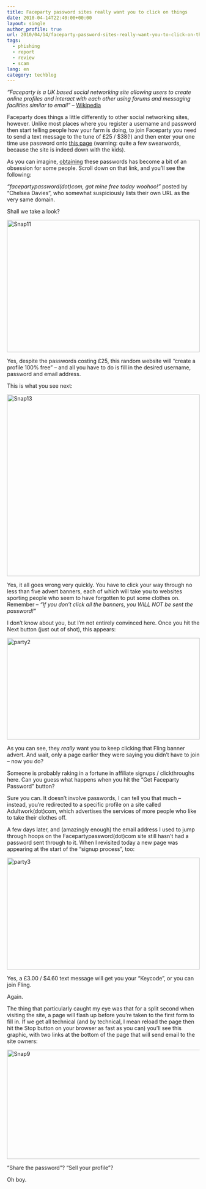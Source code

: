 ```yaml
---
title: Faceparty password sites really want you to click on things
date: 2010-04-14T22:40:00+00:00
layout: single
author_profile: true
url: 2010/04/14/faceparty-password-sites-really-want-you-to-click-on-things/
tags:
  - phishing
  - report
  - review
  - scam
lang: en
category: techblog
---
```

_“Faceparty is a UK based social networking site allowing users to create online profiles and interact with each other using forums and messaging facilities similar to email”_ – [Wikipedia](http://en.wikipedia.org/wiki/Faceparty)

Faceparty does things a little differently to other social networking sites, however. Unlike most places where you register a username and password then start telling people how your farm is doing, to join Faceparty you need to send a text message to the tune of £25 / $38(!) and then enter your one time use password onto [this page](http://www.faceparty.com/account/join.aspx) (warning: quite a few swearwords, because the site is indeed down with the kids).

As you can imagine, [obtaining](http://answers.eyje.com/other-internet-open-question-faceparty-password-pleeeeeeeeeeease/) these passwords has become a bit of an obsession for some people. Scroll down on that link, and you’ll see the following:

_“facepartypassword(dot)com, got mine free today woohoo!”_ posted by “Chelsea Davies”, who somewhat suspiciously lists their own URL as the very same domain.

Shall we take a look?

[<img title="Snap11" border="0" alt="Snap11" src="http://lh4.ggpht.com/_vaUVXcmC3OI/S8Y9LMYt0RI/AAAAAAAAB8Q/at35KIPiADo/Snap11_thumb%5B2%5D.gif?imgmax=800" width="504" height="345" />](http://lh6.ggpht.com/_vaUVXcmC3OI/S8Y9I4u4Y-I/AAAAAAAAB8M/xsByJSyKdcI/s1600-h/Snap11%5B4%5D.gif) 

Yes, despite the passwords costing £25, this random website will “create a profile 100% free” – and all you have to do is fill in the desired username, password and email address. 

This is what you see next: 

[<img title="Snap13" border="0" alt="Snap13" src="http://lh3.ggpht.com/_vaUVXcmC3OI/S8Y9PiQSXUI/AAAAAAAAB8Y/cltHLuFapGU/Snap13_thumb%5B2%5D.gif?imgmax=800" width="504" height="474" />](http://lh6.ggpht.com/_vaUVXcmC3OI/S8Y9NBqfIeI/AAAAAAAAB8U/j5KPUsCXj9c/s1600-h/Snap13%5B4%5D.gif) 

Yes, it all goes wrong very quickly. You have to click your way through no less than five advert banners, each of which will take you to websites sporting people who seem to have forgotten to put some clothes on. Remember – _“If you don’t click all the banners, you WILL NOT be sent the password!”_ 

I don’t know about you, but I’m not entirely convinced here. Once you hit the Next button (just out of shot), this appears: 

[<img title="party2" border="0" alt="party2" src="http://lh4.ggpht.com/_vaUVXcmC3OI/S8Y9TR_w0dI/AAAAAAAAB8g/nrEt83PHP9w/party2_thumb%5B2%5D.gif?imgmax=800" width="504" height="265" />](http://lh6.ggpht.com/_vaUVXcmC3OI/S8Y9RFKHOSI/AAAAAAAAB8c/KgoFv7LX21M/s1600-h/party2%5B4%5D.gif) 

As you can see, they _really_ want you to keep clicking that Fling banner advert. And wait, only a page earlier they were saying you didn’t have to join – now you do?

Someone is probably raking in a fortune in affiliate signups / clickthroughs here. Can you guess what happens when you hit the “Get Faceparty Password” button?

Sure you can. It doesn’t involve passwords, I can tell you that much – instead, you’re redirected to a specific profile on a site called Adultwork(dot)com, which advertises the services of more people who like to take their clothes off.

A few days later, and (amazingly enough) the email address I used to jump through hoops on the Facepartypassword(dot)com site still hasn’t had a password sent through to it. When I revisited today a new page was appearing at the start of the “signup process”, too:

[<img title="party3" border="0" alt="party3" src="http://lh3.ggpht.com/_vaUVXcmC3OI/S8Y9W-5RjvI/AAAAAAAAB8o/PShWBK5GJzU/party3_thumb%5B2%5D.gif?imgmax=800" width="504" height="292" />](http://lh3.ggpht.com/_vaUVXcmC3OI/S8Y9U-LhKLI/AAAAAAAAB8k/UNF2YUcvqzs/s1600-h/party3%5B4%5D.gif) 

Yes, a £3.00 / $4.60 text message will get you your “Keycode”, or you can join Fling.

Again.

The thing that particularly caught my eye was that for a split second when visiting the site, a page will flash up before you’re taken to the first form to fill in. If we get all technical (and by technical, I mean reload the page then hit the Stop button on your browser as fast as you can) you’ll see this graphic, with two links at the bottom of the page that will send email to the site owners:

[<img title="Snap9" border="0" alt="Snap9" src="http://lh4.ggpht.com/_vaUVXcmC3OI/S8Y9akjHKwI/AAAAAAAAB8w/J-96GwE7n5s/Snap9_thumb%5B3%5D.gif?imgmax=800" width="511" height="285" />](http://lh4.ggpht.com/_vaUVXcmC3OI/S8Y9Y_saFNI/AAAAAAAAB8s/uOxUbTe-ugA/s1600-h/Snap9%5B5%5D.gif) 

“Share the password”? “Sell your profile”? 

Oh boy.